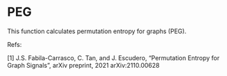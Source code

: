 # PEG
This function calculates permutation entropy for graphs (PEG).

Refs:

[1] J.S. Fabila-Carrasco, C. Tan, and J. Escudero, “Permutation Entropy for Graph Signals”, arXiv preprint, 2021  arXiv:2110.00628 
